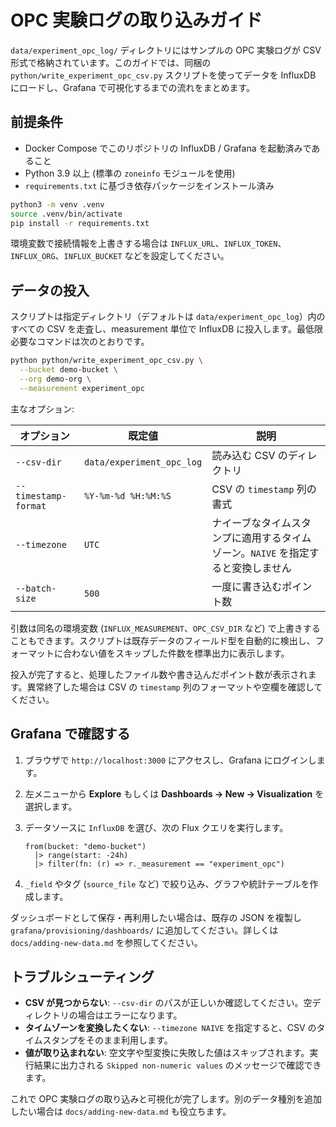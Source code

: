 # OPC 実験ログの取り込みガイド

`data/experiment_opc_log/` ディレクトリにはサンプルの OPC 実験ログが CSV 形式で格納されています。このガイドでは、同梱の `python/write_experiment_opc_csv.py` スクリプトを使ってデータを InfluxDB にロードし、Grafana で可視化するまでの流れをまとめます。

## 前提条件

- Docker Compose でこのリポジトリの InfluxDB / Grafana を起動済みであること
- Python 3.9 以上 (標準の `zoneinfo` モジュールを使用)
- `requirements.txt` に基づき依存パッケージをインストール済み

```bash
python3 -m venv .venv
source .venv/bin/activate
pip install -r requirements.txt
```

環境変数で接続情報を上書きする場合は `INFLUX_URL`、`INFLUX_TOKEN`、`INFLUX_ORG`、`INFLUX_BUCKET` などを設定してください。

## データの投入

スクリプトは指定ディレクトリ（デフォルトは `data/experiment_opc_log`）内のすべての CSV を走査し、measurement 単位で InfluxDB に投入します。最低限必要なコマンドは次のとおりです。

```bash
python python/write_experiment_opc_csv.py \
  --bucket demo-bucket \
  --org demo-org \
  --measurement experiment_opc
```

主なオプション:

| オプション | 既定値 | 説明 |
|------------|--------|------|
| `--csv-dir` | `data/experiment_opc_log` | 読み込む CSV のディレクトリ |
| `--timestamp-format` | `%Y-%m-%d %H:%M:%S` | CSV の `timestamp` 列の書式 |
| `--timezone` | `UTC` | ナイーブなタイムスタンプに適用するタイムゾーン。`NAIVE` を指定すると変換しません |
| `--batch-size` | `500` | 一度に書き込むポイント数 |

引数は同名の環境変数 (`INFLUX_MEASUREMENT`、`OPC_CSV_DIR` など) で上書きすることもできます。スクリプトは既存データのフィールド型を自動的に検出し、フォーマットに合わない値をスキップした件数を標準出力に表示します。

投入が完了すると、処理したファイル数や書き込んだポイント数が表示されます。異常終了した場合は CSV の `timestamp` 列のフォーマットや空欄を確認してください。

## Grafana で確認する

1. ブラウザで `http://localhost:3000` にアクセスし、Grafana にログインします。
2. 左メニューから **Explore** もしくは **Dashboards → New → Visualization** を選択します。
3. データソースに `InfluxDB` を選び、次の Flux クエリを実行します。

   ```flux
   from(bucket: "demo-bucket")
     |> range(start: -24h)
     |> filter(fn: (r) => r._measurement == "experiment_opc")
   ```

4. `_field` やタグ (`source_file` など) で絞り込み、グラフや統計テーブルを作成します。

ダッシュボードとして保存・再利用したい場合は、既存の JSON を複製し `grafana/provisioning/dashboards/` に追加してください。詳しくは `docs/adding-new-data.md` を参照してください。

## トラブルシューティング

- **CSV が見つからない**: `--csv-dir` のパスが正しいか確認してください。空ディレクトリの場合はエラーになります。
- **タイムゾーンを変換したくない**: `--timezone NAIVE` を指定すると、CSV のタイムスタンプをそのまま利用します。
- **値が取り込まれない**: 空文字や型変換に失敗した値はスキップされます。実行結果に出力される `Skipped non-numeric values` のメッセージで確認できます。

これで OPC 実験ログの取り込みと可視化が完了します。別のデータ種別を追加したい場合は `docs/adding-new-data.md` も役立ちます。
